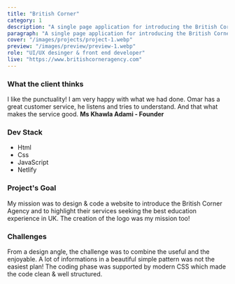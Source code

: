 ```yaml
---
title: "British Corner"
category: 1
description: "A single page application for introducing the British Corner Agency."
paragraph: "A single page application for introducing the British Corner Agency. Based in Morocco, this agency provides consultation to students interested in UK universities. Right after getting the full scope of the project, the exciting process of creating an intuitive & fresh interface began. You may want to take a look at the cool result below!"
cover: "/images/projects/project-1.webp"
preview: "/images/preview/preview-1.webp"
role: "UI/UX desinger & front end developer"
live: "https://www.britishcorneragency.com"
---
```


### What the client thinks

I like the punctuality! I am very happy with what we had done. Omar has a great customer service, he listens and tries to understand. And that what makes the service good.
**Ms Khawla Adami - Founder**

### Dev Stack

- Html
- Css
- JavaScript
- Netlify

### Project's Goal

My mission was to design & code a website to introduce the British Corner Agency and to highlight their services seeking the best education experience in UK. The creation of the logo was my mission too!

### Challenges

From a design angle, the challenge was to combine the useful and the enjoyable. A lot of informations in a beautiful simple pattern was not the easiest plan! The coding phase was supported by modern CSS which made the code clean & well structured.
